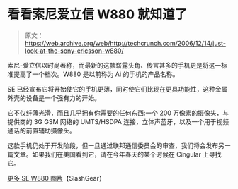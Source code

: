 # 看看索尼爱立信 W880  就知道了

> 原文：<https://web.archive.org/web/http://techcrunch.com/2006/12/14/just-look-at-the-sony-ericsson-w880/>

索尼-爱立信以时尚著称，而最新的这款崭露头角、传言甚多的手机更是将这一标准提高了一个档次。W880 是以前称为 Ai 的手机的产品名称。

SE 已经宣布它将开始使它的手机更薄，同时使它们比现在更具功能性，这种金属外壳的设备是一个强有力的开始。

它不仅纤薄光滑，而且几乎拥有你需要的任何东西:一个 200 万像素的摄像头，与提供商的 3G GSM 网络的 UMTS/HSDPA 连接，立体声蓝牙，以及一个用于视频通话的前置辅助摄像头。

这款手机仍处于开发阶段，但一旦通过联邦通信委员会的审查，我们将会发布另一篇文章。如果我们在美国看到它，请在今年春天的某个时候在 Cingular 上寻找它。

[更多 SE W880 图片](https://web.archive.org/web/20140407001247/http://www.slashgear.com/more-se-ai-w880-pics-142958.php)【SlashGear】